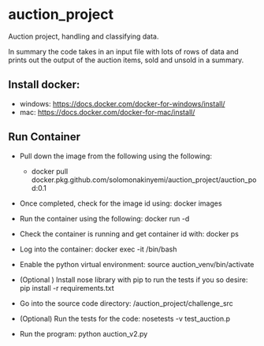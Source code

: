 # auction_project
Auction project, handling and classifying data.

In summary the code takes in an input file with lots of rows of data and prints out the output of the auction items, sold and unsold in a summary.

## Install docker: 

- windows: https://docs.docker.com/docker-for-windows/install/
- mac: https://docs.docker.com/docker-for-mac/install/

## Run Container

- Pull down the image from the following using the following: 
   - docker pull docker.pkg.github.com/solomonakinyemi/auction_project/auction_pod:0.1

- Once completed, check for the image id using: docker images

- Run the container using the following: docker run -d <IMAGE ID>
  
- Check the container is running and get container id with: docker ps

- Log into the container: docker exec -it <CONTAINER ID> /bin/bash
  
- Enable the python virtual environment: source auction_venv/bin/activate

- (Optional ) Install nose library with pip to run the tests if you so desire: pip install -r requirements.txt

- Go into the source code directory: /auction_project/challenge_src

- (Optional) Run the tests for the code: nosetests -v test_auction.p

- Run the program: python auction_v2.py





